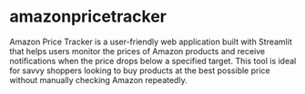 # amazonpricetracker
Amazon Price Tracker is a user-friendly web application built with Streamlit that helps users monitor the prices of Amazon products and receive notifications when the price drops below a specified target. This tool is ideal for savvy shoppers looking to buy products at the best possible price without manually checking Amazon repeatedly.
